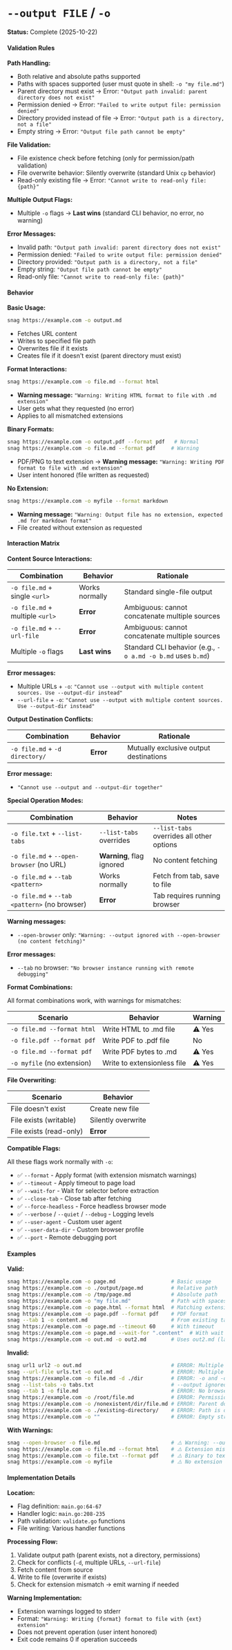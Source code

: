 # `--output FILE` / `-o`

**Status:** Complete (2025-10-22)

#### Validation Rules

**Path Handling:**
- Both relative and absolute paths supported
- Paths with spaces supported (user must quote in shell: `-o "my file.md"`)
- Parent directory must exist → Error: `"Output path invalid: parent directory does not exist"`
- Permission denied → Error: `"Failed to write output file: permission denied"`
- Directory provided instead of file → Error: `"Output path is a directory, not a file"`
- Empty string → Error: `"Output file path cannot be empty"`

**File Validation:**
- File existence check before fetching (only for permission/path validation)
- File overwrite behavior: Silently overwrite (standard Unix `cp` behavior)
- Read-only existing file → Error: `"Cannot write to read-only file: {path}"`

**Multiple Output Flags:**
- Multiple `-o` flags → **Last wins** (standard CLI behavior, no error, no warning)

**Error Messages:**
- Invalid path: `"Output path invalid: parent directory does not exist"`
- Permission denied: `"Failed to write output file: permission denied"`
- Directory provided: `"Output path is a directory, not a file"`
- Empty string: `"Output file path cannot be empty"`
- Read-only file: `"Cannot write to read-only file: {path}"`

#### Behavior

**Basic Usage:**
```bash
snag https://example.com -o output.md
```
- Fetches URL content
- Writes to specified file path
- Overwrites file if it exists
- Creates file if it doesn't exist (parent directory must exist)

**Format Interactions:**
```bash
snag https://example.com -o file.md --format html
```
- **Warning message:** `"Warning: Writing HTML format to file with .md extension"`
- User gets what they requested (no error)
- Applies to all mismatched extensions

**Binary Formats:**
```bash
snag https://example.com -o output.pdf --format pdf   # Normal
snag https://example.com -o file.md --format pdf     # Warning
```
- PDF/PNG to text extension → **Warning message:** `"Warning: Writing PDF format to file with .md extension"`
- User intent honored (file written as requested)

**No Extension:**
```bash
snag https://example.com -o myfile --format markdown
```
- **Warning message:** `"Warning: Output file has no extension, expected .md for markdown format"`
- File created without extension as requested

#### Interaction Matrix

**Content Source Interactions:**

| Combination | Behavior | Rationale |
|-------------|----------|-----------|
| `-o file.md` + single `<url>` | Works normally | Standard single-file output |
| `-o file.md` + multiple `<url>` | **Error** | Ambiguous: cannot concatenate multiple sources |
| `-o file.md` + `--url-file` | **Error** | Ambiguous: cannot concatenate multiple sources |
| Multiple `-o` flags | **Last wins** | Standard CLI behavior (e.g., `-o a.md -o b.md` uses `b.md`) |

**Error messages:**
- Multiple URLs + `-o`: `"Cannot use --output with multiple content sources. Use --output-dir instead"`
- `--url-file` + `-o`: `"Cannot use --output with multiple content sources. Use --output-dir instead"`

**Output Destination Conflicts:**

| Combination | Behavior | Rationale |
|-------------|----------|-----------|
| `-o file.md` + `-d directory/` | **Error** | Mutually exclusive output destinations |

**Error message:**
- `"Cannot use --output and --output-dir together"`

**Special Operation Modes:**

| Combination | Behavior | Notes |
|-------------|----------|-------|
| `-o file.txt` + `--list-tabs` | `--list-tabs` overrides | `--list-tabs` overrides all other options |
| `-o file.md` + `--open-browser` (no URL) | **Warning**, flag ignored | No content fetching |
| `-o file.md` + `--tab <pattern>` | Works normally | Fetch from tab, save to file |
| `-o file.md` + `--tab <pattern>` (no browser) | **Error** | Tab requires running browser |

**Warning messages:**
- `--open-browser` only: `"Warning: --output ignored with --open-browser (no content fetching)"`

**Error messages:**
- `--tab` no browser: `"No browser instance running with remote debugging"`

**Format Combinations:**

All format combinations work, with warnings for mismatches:

| Scenario | Behavior | Warning |
|----------|----------|---------|
| `-o file.md --format html` | Write HTML to .md file | ⚠️ Yes |
| `-o file.pdf --format pdf` | Write PDF to .pdf file | No |
| `-o file.md --format pdf` | Write PDF bytes to .md | ⚠️ Yes |
| `-o myfile` (no extension) | Write to extensionless file | ⚠️ Yes |

**File Overwriting:**

| Scenario | Behavior |
|----------|----------|
| File doesn't exist | Create new file |
| File exists (writable) | Silently overwrite |
| File exists (read-only) | **Error** |

**Compatible Flags:**

All these flags work normally with `-o`:

- ✅ `--format` - Apply format (with extension mismatch warnings)
- ✅ `--timeout` - Apply timeout to page load
- ✅ `--wait-for` - Wait for selector before extraction
- ✅ `--close-tab` - Close tab after fetching
- ✅ `--force-headless` - Force headless browser mode
- ✅ `--verbose` / `--quiet` / `--debug` - Logging levels
- ✅ `--user-agent` - Custom user agent
- ✅ `--user-data-dir` - Custom browser profile
- ✅ `--port` - Remote debugging port

#### Examples

**Valid:**
```bash
snag https://example.com -o page.md                  # Basic usage
snag https://example.com -o ./output/page.md         # Relative path
snag https://example.com -o /tmp/page.md             # Absolute path
snag https://example.com -o "my file.md"             # Path with spaces
snag https://example.com -o page.html --format html  # Matching extension
snag https://example.com -o page.pdf --format pdf    # PDF format
snag --tab 1 -o content.md                           # From existing tab
snag https://example.com -o page.md --timeout 60     # With timeout
snag https://example.com -o page.md --wait-for ".content"  # With wait
snag https://example.com -o out.md -o out2.md        # Uses out2.md (last wins)
```

**Invalid:**
```bash
snag url1 url2 -o out.md                             # ERROR: Multiple URLs
snag --url-file urls.txt -o out.md                   # ERROR: Multiple sources
snag https://example.com -o file.md -d ./dir         # ERROR: -o and -d conflict
snag --list-tabs -o tabs.txt                         # --output ignored, lists tabs from existing browser
snag --tab 1 -o file.md                              # ERROR: No browser running
snag https://example.com -o /root/file.md            # ERROR: Permission denied
snag https://example.com -o /nonexistent/dir/file.md # ERROR: Parent doesn't exist
snag https://example.com -o ./existing-directory/    # ERROR: Path is directory
snag https://example.com -o ""                       # ERROR: Empty string
```

**With Warnings:**
```bash
snag --open-browser -o file.md                       # ⚠️ Warning: --output ignored (no content fetching)
snag https://example.com -o file.md --format html    # ⚠️ Extension mismatch
snag https://example.com -o file.txt --format pdf    # ⚠️ Binary to text ext
snag https://example.com -o myfile                   # ⚠️ No extension
```

#### Implementation Details

**Location:**
- Flag definition: `main.go:64-67`
- Handler logic: `main.go:208-235`
- Path validation: `validate.go` functions
- File writing: Various handler functions

**Processing Flow:**
1. Validate output path (parent exists, not a directory, permissions)
2. Check for conflicts (`-d`, multiple URLs, `--url-file`)
3. Fetch content from source
4. Write to file (overwrite if exists)
5. Check for extension mismatch → emit warning if needed

**Warning Implementation:**
- Extension warnings logged to stderr
- Format: `"Warning: Writing {format} format to file with {ext} extension"`
- Does not prevent operation (user intent honored)
- Exit code remains 0 if operation succeeds

